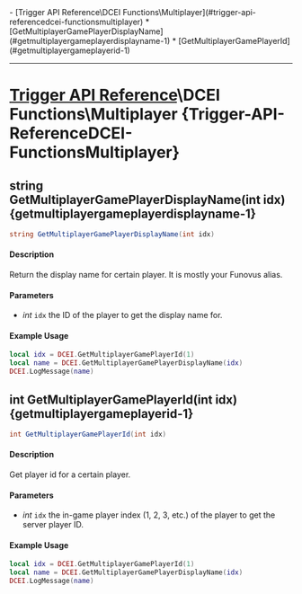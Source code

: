 <div id="toc" markdown="1">
- [Trigger API Reference\DCEI Functions\Multiplayer](#trigger-api-referencedcei-functionsmultiplayer)
  * [GetMultiplayerGamePlayerDisplayName](#getmultiplayergameplayerdisplayname-1)
  * [GetMultiplayerGamePlayerId](#getmultiplayergameplayerid-1)

</div>

***

# [Trigger API Reference](Trigger-API-Reference)\\DCEI Functions\Multiplayer {Trigger-API-ReferenceDCEI-FunctionsMultiplayer}

[](overview-start)

[](overview-end)

## string GetMultiplayerGamePlayerDisplayName(int idx) {getmultiplayergameplayerdisplayname-1}
```cs
string GetMultiplayerGamePlayerDisplayName(int idx)
```
#### Description
[](description-start)
Return the display name for certain player. It is mostly your Funovus alias.
[](description-end)

#### Parameters
[](parameters-start)
- *int* `idx` the ID of the player to get the display name for.

[](parameters-end)

#### Example Usage
[](example-usage-start)
```lua
local idx = DCEI.GetMultiplayerGamePlayerId(1)
local name = DCEI.GetMultiplayerGamePlayerDisplayName(idx)
DCEI.LogMessage(name)
```
[](example-usage-end)

[](extra-section-start)

[](extra-section-end)

## int GetMultiplayerGamePlayerId(int idx) {getmultiplayergameplayerid-1}
```cs
int GetMultiplayerGamePlayerId(int idx)
```
#### Description
[](description-start)
Get player id for a certain player. 
[](description-end)

#### Parameters
[](parameters-start)
- *int* `idx` the in-game player index (1, 2, 3, etc.) of the player to get the server player ID.

[](parameters-end)

#### Example Usage
[](example-usage-start)
```lua
local idx = DCEI.GetMultiplayerGamePlayerId(1)
local name = DCEI.GetMultiplayerGamePlayerDisplayName(idx)
DCEI.LogMessage(name)
```
[](example-usage-end)

[](extra-section-start)

[](extra-section-end)

